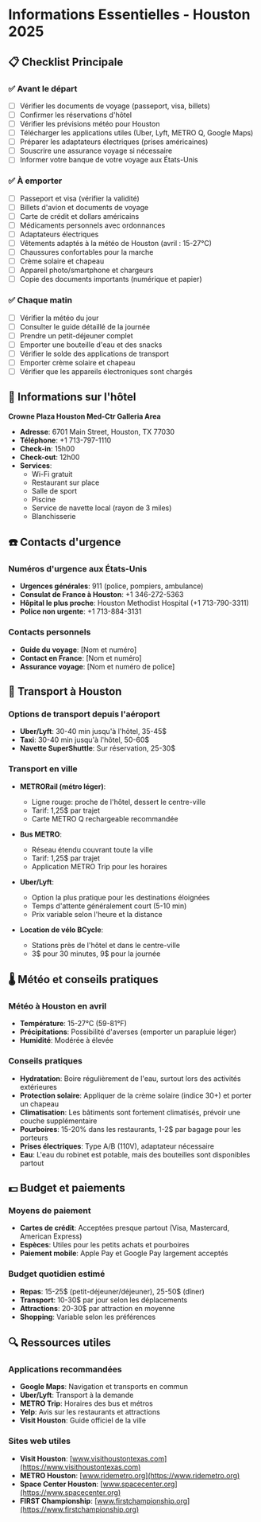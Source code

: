 # Informations Essentielles - Houston 2025

## 📋 Checklist Principale

### ✅ Avant le départ
- [ ] Vérifier les documents de voyage (passeport, visa, billets)
- [ ] Confirmer les réservations d'hôtel
- [ ] Vérifier les prévisions météo pour Houston
- [ ] Télécharger les applications utiles (Uber, Lyft, METRO Q, Google Maps)
- [ ] Préparer les adaptateurs électriques (prises américaines)
- [ ] Souscrire une assurance voyage si nécessaire
- [ ] Informer votre banque de votre voyage aux États-Unis

### ✅ À emporter
- [ ] Passeport et visa (vérifier la validité)
- [ ] Billets d'avion et documents de voyage
- [ ] Carte de crédit et dollars américains
- [ ] Médicaments personnels avec ordonnances
- [ ] Adaptateurs électriques
- [ ] Vêtements adaptés à la météo de Houston (avril : 15-27°C)
- [ ] Chaussures confortables pour la marche
- [ ] Crème solaire et chapeau
- [ ] Appareil photo/smartphone et chargeurs
- [ ] Copie des documents importants (numérique et papier)

### ✅ Chaque matin
- [ ] Vérifier la météo du jour
- [ ] Consulter le guide détaillé de la journée
- [ ] Prendre un petit-déjeuner complet
- [ ] Emporter une bouteille d'eau et des snacks
- [ ] Vérifier le solde des applications de transport
- [ ] Emporter crème solaire et chapeau
- [ ] Vérifier que les appareils électroniques sont chargés

## 🏨 Informations sur l'hôtel

**Crowne Plaza Houston Med-Ctr Galleria Area**
- **Adresse**: 6701 Main Street, Houston, TX 77030
- **Téléphone**: +1 713-797-1110
- **Check-in**: 15h00
- **Check-out**: 12h00
- **Services**:
  - Wi-Fi gratuit
  - Restaurant sur place
  - Salle de sport
  - Piscine
  - Service de navette local (rayon de 3 miles)
  - Blanchisserie

## ☎️ Contacts d'urgence

### Numéros d'urgence aux États-Unis
- **Urgences générales**: 911 (police, pompiers, ambulance)
- **Consulat de France à Houston**: +1 346-272-5363
- **Hôpital le plus proche**: Houston Methodist Hospital (+1 713-790-3311)
- **Police non urgente**: +1 713-884-3131

### Contacts personnels
- **Guide du voyage**: [Nom et numéro]
- **Contact en France**: [Nom et numéro]
- **Assurance voyage**: [Nom et numéro de police]

## 🚗 Transport à Houston

### Options de transport depuis l'aéroport
- **Uber/Lyft**: 30-40 min jusqu'à l'hôtel, 35-45$
- **Taxi**: 30-40 min jusqu'à l'hôtel, 50-60$
- **Navette SuperShuttle**: Sur réservation, 25-30$

### Transport en ville
- **METRORail (métro léger)**:
  - Ligne rouge: proche de l'hôtel, dessert le centre-ville
  - Tarif: 1,25$ par trajet
  - Carte METRO Q rechargeable recommandée

- **Bus METRO**:
  - Réseau étendu couvrant toute la ville
  - Tarif: 1,25$ par trajet
  - Application METRO Trip pour les horaires

- **Uber/Lyft**:
  - Option la plus pratique pour les destinations éloignées
  - Temps d'attente généralement court (5-10 min)
  - Prix variable selon l'heure et la distance

- **Location de vélo BCycle**:
  - Stations près de l'hôtel et dans le centre-ville
  - 3$ pour 30 minutes, 9$ pour la journée

## 🌡️ Météo et conseils pratiques

### Météo à Houston en avril
- **Température**: 15-27°C (59-81°F)
- **Précipitations**: Possibilité d'averses (emporter un parapluie léger)
- **Humidité**: Modérée à élevée

### Conseils pratiques
- **Hydratation**: Boire régulièrement de l'eau, surtout lors des activités extérieures
- **Protection solaire**: Appliquer de la crème solaire (indice 30+) et porter un chapeau
- **Climatisation**: Les bâtiments sont fortement climatisés, prévoir une couche supplémentaire
- **Pourboires**: 15-20% dans les restaurants, 1-2$ par bagage pour les porteurs
- **Prises électriques**: Type A/B (110V), adaptateur nécessaire
- **Eau**: L'eau du robinet est potable, mais des bouteilles sont disponibles partout

## 💵 Budget et paiements

### Moyens de paiement
- **Cartes de crédit**: Acceptées presque partout (Visa, Mastercard, American Express)
- **Espèces**: Utiles pour les petits achats et pourboires
- **Paiement mobile**: Apple Pay et Google Pay largement acceptés

### Budget quotidien estimé
- **Repas**: 15-25$ (petit-déjeuner/déjeuner), 25-50$ (dîner)
- **Transport**: 10-30$ par jour selon les déplacements
- **Attractions**: 20-30$ par attraction en moyenne
- **Shopping**: Variable selon les préférences

## 🔍 Ressources utiles

### Applications recommandées
- **Google Maps**: Navigation et transports en commun
- **Uber/Lyft**: Transport à la demande
- **METRO Trip**: Horaires des bus et métros
- **Yelp**: Avis sur les restaurants et attractions
- **Visit Houston**: Guide officiel de la ville

### Sites web utiles
- **Visit Houston**: [www.visithoustontexas.com](https://www.visithoustontexas.com)
- **METRO Houston**: [www.ridemetro.org](https://www.ridemetro.org)
- **Space Center Houston**: [www.spacecenter.org](https://www.spacecenter.org)
- **FIRST Championship**: [www.firstchampionship.org](https://www.firstchampionship.org)
